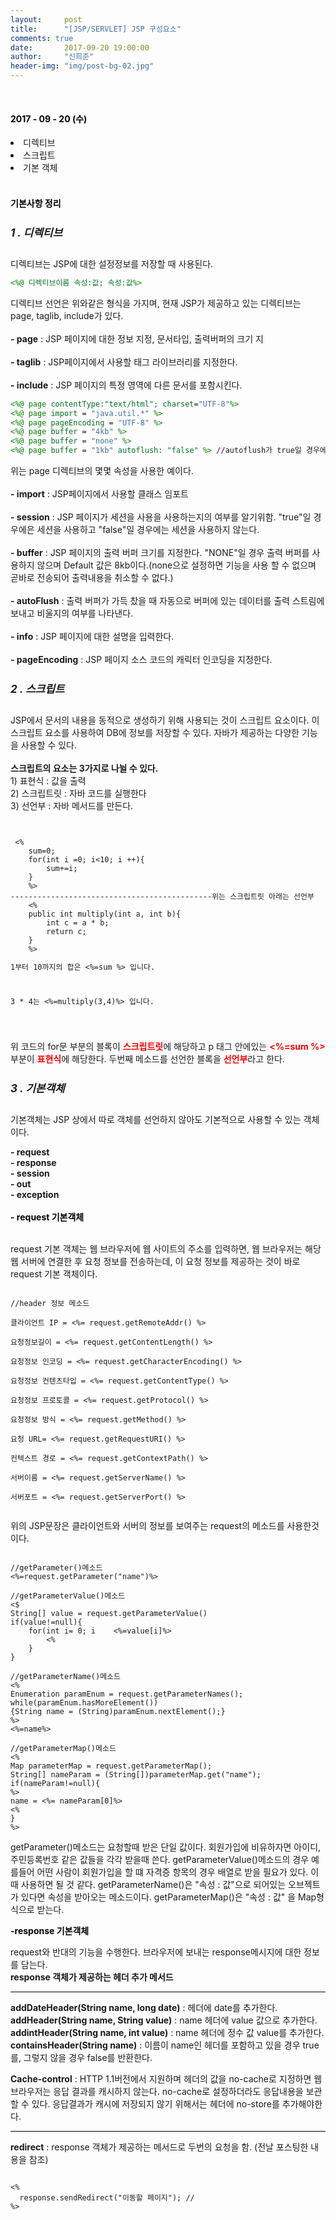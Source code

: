 ```yaml
---
layout:     post
title:      "[JSP/SERVLET] JSP 구성요소"
comments: true
date:       2017-09-20 19:00:00
author:     "신희준"
header-img: "img/post-bg-02.jpg"
---
```


<head>
 <meta property="og:type" content="website">
 <meta property="og:title" content="JSP 구성요소 ( 디렉티브 , 스크립트, 기본객체 )">
 <meta property="og:description" content=" JSP 구성요소 ( 디렉티브 , 스크립트, 기본객체 )">
 <meta property="og:url" content="http://shj7242.github.io/2017/09/20/JSP1/">

 <meta name="twitter:card" content="summary">
  <meta name="twitter:title" content="JSP 구성요소 ( 디렉티브 , 스크립트, 기본객체 )">
  <meta name="twitter:description" content=" JSP 구성요소 ( 디렉티브 , 스크립트, 기본객체 )">
  <meta name="FACEBOOK:domain" content="http://shj7242.github.io/2017/09/20/JSP1/">
  <meta name="facebook:card" content="summary">
   <meta name="facebook:title" content="JSP 구성요소 ( 디렉티브 , 스크립트, 기본객체 )">
   <meta name="facebook:description" content=" JSP 구성요소 ( 디렉티브 , 스크립트, 기본객체 )">
   <meta name="facebook:domain" content="http://shj7242.github.io/2017/09/20/JSP1/">


 </head>


<br>
<H4 style ="font-weight:bold; color : black">2017 - 09 - 20 (수)</H4>
<li>디렉티브</li>
<li>스크립트 </li>
<li>기본 객체</li>

<br>
<H4 style ="font-weight:bold; color:black;">기본사항 정리</H4>


<h5 style = "font-size: 17px; font-weight : bold;">1 . 디렉티브</h5>

<p>
디렉티브는 JSP에 대한 설정정보를 저장할 때 사용된다.    
</p>

~~~JSP
<%@ 디렉티브이름 속성:값; 속성:값%>
~~~

<p>
디렉티브 선언은 위와같은 형식을 가지며, 현재 JSP가 제공하고 있는 디렉티브는 page, taglib, include가 있다.
<br><br>
<b>- page</b> : JSP 페이지에 대한 정보 지정, 문서타입, 출력버퍼의 크기 지
<br><br>
<b>- taglib</b> : JSP페이지에서 사용할 태그 라이브러리를 지정한다.
<BR><br>
<B>- include</B> : JSP 페이지의 특정 영역에 다른 문서를 포함시킨다.
</p>


~~~jsp
<%@ page contentType:"text/html"; charset="UTF-8"%>
<%@ page import = "java.util.*" %>
<%@ page pageEncoding = "UTF-8" %>
<%@ page buffer = "4kb" %>   
<%@ page buffer = "none" %>
<%@ page buffer = "1kb" autoflush: "false" %> //autoflush가 true일 경우에는 JSP 페이지 가 생성하는 데이터 크기가 버퍼보다 커지면 출력한다.
~~~



<p>위는 page 디렉티브의 몇몇 속성을 사용한 예이다.<br>
<br>
<B>- import</B> : JSP페이지에서 사용할 클래스 임포트<BR><BR>
<B>- session</B> : JSP 페이지가 세션을 사용을 사용하는지의 여부를 알기위함. "true"일 경우에은 세션을 사용하고 "false"일 경우에는 세션을 사용하지 않는다.<BR><BR>
<B>- buffer</B> : JSP 페이지의 출력 버퍼 크기를 지정한다. "NONE"일 경우 출력 버퍼를 사용하지 않으며 Default 값은 8kb이다.(none으로 설정하면 <jsp:forward>기능을 사용 할 수 없으며 곧바로 전송되어 출력내용을 취소할 수 없다.)
<br><BR><B>- autoFlush</B> : 출력 버퍼가 가득 찼을 때 자동으로 버퍼에 있는 데이터를 출력 스트림에 보내고 비울지의 여부를 나타낸다.<BR><BR>
<B>- info</B> : JSP 페이지에 대한 설명을 입력한다.<BR><BR>
<B>- pageEncoding</B> : JSP 페이지 소스 코드의 캐릭터 인코딩을 지정한다.

<h5 style = "font-size: 17px; font-weight : bold;">2 . 스크립트</h5>

<p>JSP에서 문서의 내용을 동적으로 생성하기 위해 사용되는 것이 스크립트 요소이다. 이 스크립트 요소를 사용하여 DB에 정보를 저장할 수 있다. 자바가 제공하는 다양한 기능을 사용할 수 있다. <BR><BR>
<b>스크립트의 요소는 3가지로 나뉠 수 있다.</b><BR>
1) 표현식 : 값을 출력<br>
2) 스크립트릿 : 자바 코드를 실행한다 <br>
3) 선언부 : 자바 메서드를 만든다.	</p>


<pre><code>
<body>
 <%
	sum=0;
	for(int i =0; i<10; i ++){
		sum+=i;
	}
	%>
---------------------------------------------위는 스크립트릿 아래는 선언부
	<%
	public int multiply(int a, int b){
		int c = a * b;
		return c;
	}
	%>
<p>1부터 10까지의 합은 <%=sum %> 입니다.</p>
<p>3 * 4는 <%=multiply(3,4)%> 입니다.</p>
</body>
</code></pre>


<p>위 코드의 for문 부분의 블록이 <b style="color:red">스크립트릿</b>에 해당하고 p 태그 안에있는 <b style="color:red"><%=sum %></b> 부분이 <b style="color:red">표현식</b>에 해당한다. 두번째 메소드를 선언한 블록을 <b style= "color:red;">선언부</b>라고 한다. </p>

<h5 style = "font-size: 17px; font-weight : bold;">3 . 기본객체</h5>
<p>기본객체는 JSP 상에서 따로 객체를 선언하지 않아도 기본적으로 사용할 수 있는 객체이다. </p>
<p><b>
- request
<br> - response
<br> - session
<br> - out
<br> - exception
</b>
<br><br>
<b style="color:black;">- request 기본객체</b><br><br>

request 기본 객체는 웹 브라우저에 웹 사이트의 주소를 입력하면, 웹 브라우저는 해당 웹 서버에 연결한 후 요청 정보를 전송하는데, 이 요청 정보를 제공하는 것이 바로 request 기본 객체이다.
</p>


<pre><code>
//header 정보 메소드
<body>
클라이언트 IP = <%= request.getRemoteAddr() %><br>
요청정보길이 = <%= request.getContentLength() %><br>
요청정보 인코딩 = <%= request.getCharacterEncoding() %><br>
요청정보 컨텐츠타입 = <%= request.getContentType() %><br>
요청정보 프로토콜 = <%= request.getProtocol() %><br>
요청정보 방식 = <%= request.getMethod() %><br>
요청 URL= <%= request.getRequestURI() %><br>
컨텍스트 경로 = <%= request.getContextPath() %><br>
서버이름 = <%= request.getServerName() %><br>
서버포트 = <%= request.getServerPort() %>
</body>
</code></pre>



<p>위의 JSP문장은 클라이언트와 서버의 정보를 보여주는 request의 메소드를 사용한것이다.</p>


<pre><code>
//getParameter()메소드
<%=request.getParameter("name")%>

//getParameterValue()메소드
<$
String[] value = request.getParameterValue()
if(value!=null){
	for(int i= 0; i <values.length(); i++){
		%>   <%=value[i]%>
		<%
	}
}

//getParameterName()메소드
<%
Enumeration paramEnum = request.getParameterNames();
while(paramEnum.hasMoreElement())
{String name = (String)paramEnum.nextElement();}
%>
<%=name%>

//getParameterMap()메소드
<%
Map parameterMap = request.getParameterMap();
String[] nameParam = (String[])parameterMap.get("name");
if(nameParam!=null){
%>
name = <%= nameParam[0]%>
<%
}
%>
</code></pre>



<p>getParameter()메소드는 요청할때 받은 단일 값이다. 회원가입에 비유하자면 아이디, 주민등록번호 같은 값들을 각각 받을때 쓴다. getParameterValue()메소드의 경우 예를들어 어떤 사람이 회원가입을 할 떄 자격증 항목의 경우 배열로 받을 필요가 있다. 이 때 사용하면 될 것 같다. getParameterName()은 "속성 : 값"으로 되어있는 오브젝트가 있다면 속성을 받아오는 메소드이다. getParameterMap()은 "속성 : 값" 을 Map형식으로 받는다.</p>

<p><b style="color:black;">-response 기본객체</b><br>

request와 반대의 기능을 수행한다. 브라우저에 보내는 response메시지에 대한 정보를 담는다.
<br><b>response 객체가 제공하는 헤더 추가 메서드</b>

</p>
<hr style ="background-color: black; ">
<p>
<b>addDateHeader(String name, long date)</b> : 헤더에 date를 추가한다.<br>
<b>addHeader(String name, String value)</b> : name 헤더에 value 값으로 추가한다.<br>
<b>addintHeader(String name, int value)</b> : name 헤더에 정수 값 value를 추가한다.<br>
<b>containsHeader(String name)</b> : 이름이 name인 헤더를 포함하고 있을 경우 true를, 그렇지 않을 경우 false를 반환한다.<br>


<b>Cache-control</b> : HTTP 1.1버전에서 지원하며 헤더의 값을 no-cache로 지정하면 웹 브라우저는 응답 결과를 캐시하지 않는다. no-cache로 설정하더라도 응답내용을 보관할 수 있다. 응답결과가 캐시에 저장되지 않기 위해서는 헤더에 no-store를 추가해야한다.
</p>
<hr style ="background-color: black; ">


<p><b>redirect</b> : response 객체가 제공하는 메서드로 두번의 요청을 함. (전날 포스팅한 내용을 참조)</p>

<pre><code>
<%
  response.sendRedirect("이동할 페이지"); //
%>
</code></pre>
